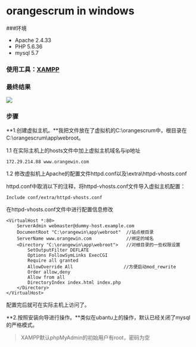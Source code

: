 # orangescrum in windows

###环境

- Apache 2.4.33
- PHP 5.6.36
- mysql 5.7

### 使用工具：[XAMPP](https://www.apachefriends.org/zh_cn/index.html)

### 最终结果

![](win.gif)

### 步骤

**1.创建虚拟主机。**我把文件放在了虚拟机的C:\orangescrum中，根目录在C:\orangescrum\app\webroot。

1.1 在实际主机上的hosts文件中加上虚拟主机域名与ip地址

    172.29.214.88 www.orangewin.com

1.2 修改虚拟机上Apache的配置文件httpd.conf以及\extra\httpd-vhosts.conf

httpd.conf中取消以下的注释，将httpd-vhosts.conf文件导入虚拟主机配置：

    Include conf/extra/httpd-vhosts.conf 
 
在httpd-vhosts.conf文件中进行配置信息修改

 
    <VirtualHost *:80>
	    ServerAdmin webmaster@dummy-host.example.com
	    DocumentRoot "C:\orangewin\app\webroot"  //站点根目录
	    ServerName www.orangewin.com			 //绑定的域名
	    <Directory "C:\orangewin\app\webroot">	 //对根目录的一些权限设置
		    SetOutputFilter DEFLATE
		    Options FollowSymLinks ExecCGI
		    Require all granted
		    AllowOverride All					//方便启动mod_rewrite
		    Order allow,deny
		    Allow from all
		    DirectoryIndex index.html index.php
	    </Directory>
    </VirtualHost>

配置完后就可在实际主机上访问了。

**2.按照安装向导进行操作。**类似在ubantu上的操作，默认已经关闭了mysql的严格模式。

> XAMPP默认phpMyAdmin的初始用户有root，密码为空